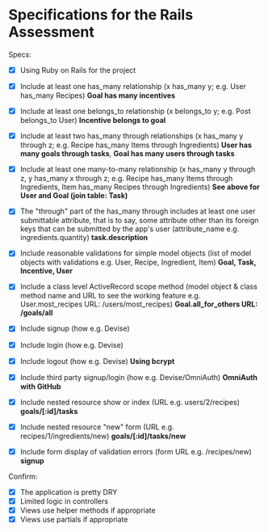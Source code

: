 # Specifications for the Rails Assessment

Specs:
- [x] Using Ruby on Rails for the project

- [x] Include at least one has_many relationship (x has_many y; e.g. User has_many Recipes) 
**Goal has many incentives**

- [x] Include at least one belongs_to relationship (x belongs_to y; e.g. Post belongs_to User)
**Incentive belongs to goal**

- [x] Include at least two has_many through relationships (x has_many y through z; e.g. Recipe has_many Items through Ingredients)
**User has many goals through tasks**, 
**Goal has many users through tasks**

- [x] Include at least one many-to-many relationship (x has_many y through z, y has_many x through z; e.g. Recipe has_many Items through Ingredients, Item has_many Recipes through Ingredients)
**See above for User and Goal (join table: Task)**

- [x] The "through" part of the has_many through includes at least one user submittable attribute, that is to say, some attribute other than its foreign keys that can be submitted by the app's user (attribute_name e.g. ingredients.quantity)
**task.description**

- [x] Include reasonable validations for simple model objects (list of model objects with validations e.g. User, Recipe, Ingredient, Item)
**Goal, Task, Incentive, User**

- [x] Include a class level ActiveRecord scope method (model object & class method name and URL to see the working feature e.g. User.most_recipes URL: /users/most_recipes)
**Goal.all_for_others URL: /goals/all**

- [x] Include signup (how e.g. Devise)
- [x] Include login (how e.g. Devise)
- [x] Include logout (how e.g. Devise)
**Using bcrypt**

- [x] Include third party signup/login (how e.g. Devise/OmniAuth)
**OmniAuth with GitHub**

- [x] Include nested resource show or index (URL e.g. users/2/recipes)
**goals/[:id]/tasks**

- [x] Include nested resource "new" form (URL e.g. recipes/1/ingredients/new)
**goals/[:id]/tasks/new**

- [x] Include form display of validation errors (form URL e.g. /recipes/new)
**signup**

Confirm:
- [x] The application is pretty DRY
- [x] Limited logic in controllers
- [x] Views use helper methods if appropriate
- [x] Views use partials if appropriate